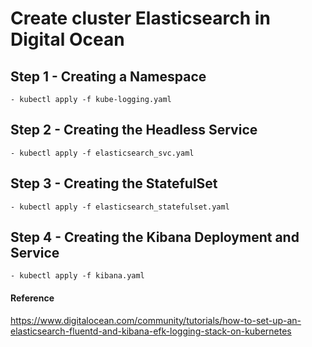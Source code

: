 # Create cluster Elasticsearch in Digital Ocean

## Step 1 - Creating a Namespace
```
- kubectl apply -f kube-logging.yaml
```
## Step 2 - Creating the Headless Service
```
- kubectl apply -f elasticsearch_svc.yaml
```
## Step 3 - Creating the StatefulSet
```
- kubectl apply -f elasticsearch_statefulset.yaml
```
## Step 4 - Creating the Kibana Deployment and Service
```
- kubectl apply -f kibana.yaml
```

#### Reference
https://www.digitalocean.com/community/tutorials/how-to-set-up-an-elasticsearch-fluentd-and-kibana-efk-logging-stack-on-kubernetes
